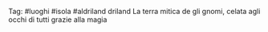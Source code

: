 Tag: #luoghi #isola #aldriland driland
La terra mitica de gli gnomi, celata agli occhi di tutti grazie alla magia